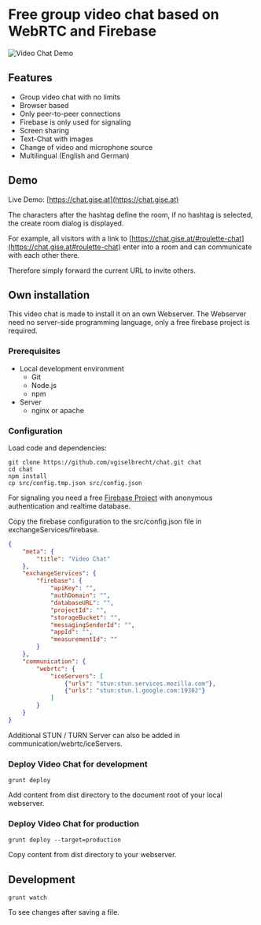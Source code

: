 # Free group video chat based on WebRTC and Firebase

![Video Chat Demo](https://www.gise.at/images/VideoChat.PNG)

## Features

* Group video chat with no limits
* Browser based
* Only peer-to-peer connections
* Firebase is only used for signaling
* Screen sharing
* Text-Chat with images
* Change of video and microphone source
* Multilingual (English and German)

## Demo

Live Demo: [https://chat.gise.at](https://chat.gise.at)

The characters after the hashtag define the room, if no hashtag is selected, the create room dialog is displayed.

For example, all visitors with a link to [https://chat.gise.at/#roulette-chat](https://chat.gise.at#roulette-chat) enter into a room and can communicate with each other there.

Therefore simply forward the current URL to invite others.

## Own installation

This video chat is made to install it on an own Webserver.
The Webserver need no server-side programming language, only a free firebase project is required.

### Prerequisites
* Local development environment
    * Git
    * Node.js
    * npm
* Server
    * nginx or apache

### Configuration
Load code and dependencies:
```
git clone https://github.com/vgiselbrecht/chat.git chat
cd chat
npm install
cp src/config.tmp.json src/config.json
```

For signaling you need a free [Firebase Project](https://console.firebase.google.com/u/0/) with anonymous authentication and realtime database.

Copy the firebase configuration to the src/config.json file in exchangeServices/firebase.
```json
{
    "meta": {
        "title": "Video Chat"
    },
    "exchangeServices": { 
        "firebase": {
            "apiKey": "",
            "authDomain": "",
            "databaseURL": "",
            "projectId": "",
            "storageBucket": "",
            "messagingSenderId": "",
            "appId": "",
            "measurementId": ""
        }
    },
    "communication": {
        "webrtc": {
            "iceServers": [
                {"urls": "stun:stun.services.mozilla.com"}, 
                {"urls": "stun:stun.l.google.com:19302"}
            ]
        }
    }
}
```
Additional STUN / TURN Server can also be added in communication/webrtc/iceServers.

### Deploy Video Chat for development
```
grunt deploy
```
Add content from dist directory to the document root of your local webserver.

### Deploy Video Chat for production
```
grunt deploy --target=production
```
Copy content from dist directory to your webserver.

## Development
```
grunt watch
```
To see changes after saving a file.
